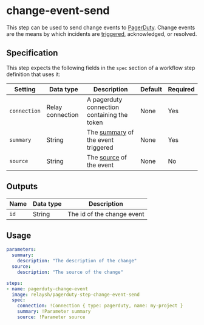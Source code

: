 # change-event-send

This step can be used to send change events to [PagerDuty](http://pagerduty.com/). Change events are the means by which incidents are [triggered](https://support.pagerduty.com/docs/incidents), acknowledged, or resolved.

## Specification

This step expects the following fields in the `spec` section of a workflow step definition that uses it:

| Setting      | Data type        | Description                                 | Default | Required |
|--------------|------------------|---------------------------------------------|---------|----------|
| `connection` | Relay connection | A pagerduty connection containing the token | None    | Yes      |
| `summary`    | String           | The [summary](#tbd) of the event triggered  | None    | Yes      |
| `source`     | String           | The [source](#tbd) of the event             | None    | No       |

## Outputs

| Name | Data type | Description                |
|------|-----------|----------------------------|
| `id` | String    | The id of the change event |

## Usage

```yaml
parameters:
  summary:
    description: "The description of the change"
  source:
    description: "The source of the change"

steps:
- name: pagerduty-change-event
  image: relaysh/pagerduty-step-change-event-send
  spec:
    connection: !Connection { type: pagerduty, name: my-project }
    summary: !Parameter summary
    source: !Parameter source
```
